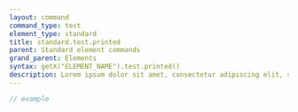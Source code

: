 ```yaml
---
layout: command
command_type: test
element_type: standard
title: standard.test.printed
parent: Standard element commands
grand_parent: Elements
syntax: getX("ELEMENT_NAME").test.printed()
description: Lorem ipsum dolor sit amet, consectetur adipiscing elit, sed do eiusmod tempor incididunt ut labore et dolore magna aliqua. Ut enim ad minim veniam, quis nostrud exercitation ullamco laboris nisi ut aliquip ex ea commodo consequat.
---
```


```javascript
// example
```